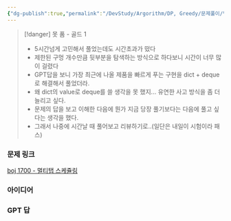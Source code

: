 ```yaml
---
{"dg-publish":true,"permalink":"/DevStudy/Argorithm/DP, Greedy/문제풀이/백준 1700 - 멀티탭 스케쥴링/","noteIcon":"","created":"2025-08-08T01:09:38.671+09:00","updated":"2025-08-08T01:43:40.743+09:00"}
---
```





>[!danger] 못 품 - 골드 1
>- 5시간넘게 고민해서 풀었는데도 시간초과가 떴다
>- 제한된 구멍 개수만큼 뒷부분을 탐색하는 방식으로 하다보니 시간이 너무 많이 걸렸다
>- GPT답을 보니 가장 최근에 나올 제품을 빠르게 푸는 구현을 dict + deque로 해결해서 풀었더라. 
>- 왜 dict의 value로 deque를 쓸 생각을 못 했지... 유연한 사고 방식을 좀 더 늘리고 싶다.
>- 문제의 답을 보고 이해한 다음에 뭔가 지금 당장 풀기보다는 다음에 풀고 싶다는 생각을 했다.
>- 그래서 나중에 시간날 때 풀어보고 리뷰하기로..(일단은 내일이 시험이라 패스)




### 
### 문제 링크

[boj 1700 - 멀티탭 스케쥴링](https://www.acmicpc.net/problem/1700)

### 아이디어 


### GPT 답 

